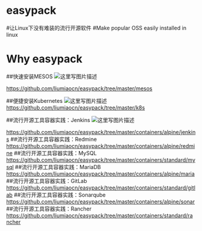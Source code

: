 # easypack
#让Linux下没有难装的流行开源软件
#Make popular OSS easily installed in linux

# Why easypack
##快速安装MESOS
![这里写图片描述](http://img.blog.csdn.net/20170113065226244?watermark/2/text/aHR0cDovL2Jsb2cuY3Nkbi5uZXQvbGl1bWlhb2Nu/font/5a6L5L2T/fontsize/400/fill/I0JBQkFCMA==/dissolve/70/gravity/SouthEast)

https://github.com/liumiaocn/easypack/tree/master/mesos

##便捷安装Kubernetes
![这里写图片描述](http://img.blog.csdn.net/20161110063435109)
https://github.com/liumiaocn/easypack/tree/master/k8s

##流行开源工具容器实践：Jenkins
![这里写图片描述](http://img.blog.csdn.net/20170222072632935?watermark/2/text/aHR0cDovL2Jsb2cuY3Nkbi5uZXQvbGl1bWlhb2Nu/font/5a6L5L2T/fontsize/400/fill/I0JBQkFCMA==/dissolve/70/gravity/SouthEast)

https://github.com/liumiaocn/easypack/tree/master/containers/alpine/jenkins
##流行开源工具容器实践：Redmine
https://github.com/liumiaocn/easypack/tree/master/containers/alpine/redmine
##流行开源工具容器实践：MySQL
https://github.com/liumiaocn/easypack/tree/master/containers/standard/mysql
##流行开源工具容器实践：MariaDB
https://github.com/liumiaocn/easypack/tree/master/containers/alpine/maria
##流行开源工具容器实践：GitLab
https://github.com/liumiaocn/easypack/tree/master/containers/standard/gitlab
##流行开源工具容器实践：Sonarqube
https://github.com/liumiaocn/easypack/tree/master/containers/alpine/sonar
##流行开源工具容器实践：Rancher
https://github.com/liumiaocn/easypack/tree/master/containers/standard/rancher
